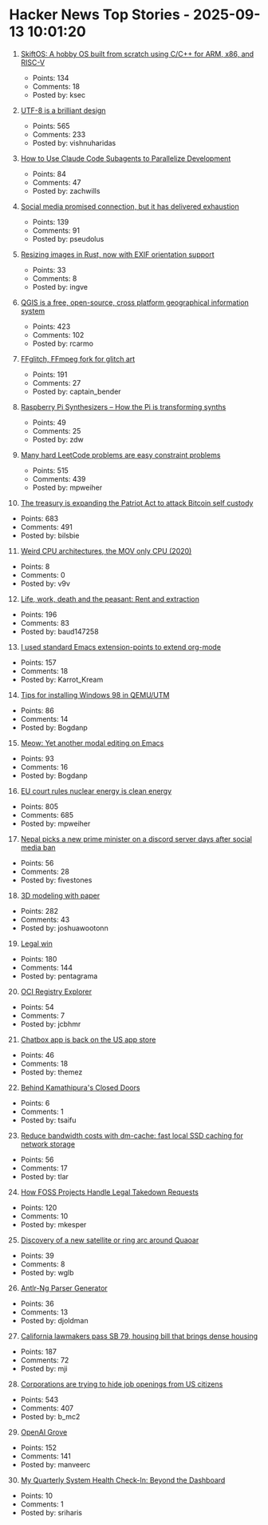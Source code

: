 # Hacker News Top Stories - 2025-09-13 10:01:20

1. [SkiftOS: A hobby OS built from scratch using C/C++ for ARM, x86, and RISC-V](https://skiftos.org)
   - Points: 134
   - Comments: 18
   - Posted by: ksec

2. [UTF-8 is a brilliant design](https://iamvishnu.com/posts/utf8-is-brilliant-design)
   - Points: 565
   - Comments: 233
   - Posted by: vishnuharidas

3. [How to Use Claude Code Subagents to Parallelize Development](https://zachwills.net/how-to-use-claude-code-subagents-to-parallelize-development/)
   - Points: 84
   - Comments: 47
   - Posted by: zachwills

4. [Social media promised connection, but it has delivered exhaustion](https://www.noemamag.com/the-last-days-of-social-media/)
   - Points: 139
   - Comments: 91
   - Posted by: pseudolus

5. [Resizing images in Rust, now with EXIF orientation support](https://alexwlchan.net/2025/create-thumbnail-is-exif-aware/)
   - Points: 33
   - Comments: 8
   - Posted by: ingve

6. [QGIS is a free, open-source, cross platform geographical information system](https://github.com/qgis/QGIS)
   - Points: 423
   - Comments: 102
   - Posted by: rcarmo

7. [FFglitch, FFmpeg fork for glitch art](https://ffglitch.org/gallery/)
   - Points: 191
   - Comments: 27
   - Posted by: captain_bender

8. [Raspberry Pi Synthesizers – How the Pi is transforming synths](https://www.gearnews.com/raspberry-pi-synthesizers-how-the-pi-is-transforming-synths/)
   - Points: 49
   - Comments: 25
   - Posted by: zdw

9. [Many hard LeetCode problems are easy constraint problems](https://buttondown.com/hillelwayne/archive/many-hard-leetcode-problems-are-easy-constraint/)
   - Points: 515
   - Comments: 439
   - Posted by: mpweiher

10. [The treasury is expanding the Patriot Act to attack Bitcoin self custody](https://www.tftc.io/treasury-iexpanding-patriot-act/)
   - Points: 683
   - Comments: 491
   - Posted by: bilsbie

11. [Weird CPU architectures, the MOV only CPU (2020)](https://justanotherelectronicsblog.com/?p=771)
   - Points: 8
   - Comments: 0
   - Posted by: v9v

12. [Life, work, death and the peasant: Rent and extraction](https://acoup.blog/2025/09/12/collections-life-work-death-and-the-peasant-part-ivc-rent-and-extraction/)
   - Points: 196
   - Comments: 83
   - Posted by: baud147258

13. [I used standard Emacs extension-points to extend org-mode](https://edoput.it/2025/04/16/emacs-paradigm-shift.html)
   - Points: 157
   - Comments: 18
   - Posted by: Karrot_Kream

14. [Tips for installing Windows 98 in QEMU/UTM](https://sporks.space/2025/08/28/tips-for-installing-windows-98-in-qemu-utm/)
   - Points: 86
   - Comments: 14
   - Posted by: Bogdanp

15. [Meow: Yet another modal editing on Emacs](https://github.com/meow-edit/meow)
   - Points: 93
   - Comments: 16
   - Posted by: Bogdanp

16. [EU court rules nuclear energy is clean energy](https://www.weplanet.org/post/eu-court-rules-nuclear-energy-is-clean-energy)
   - Points: 805
   - Comments: 685
   - Posted by: mpweiher

17. [Nepal picks a new prime minister on a discord server days after social media ban](https://www.nytimes.com/2025/09/11/world/asia/nepal-protest-genz-discord.html)
   - Points: 56
   - Comments: 28
   - Posted by: fivestones

18. [3D modeling with paper](https://www.arvinpoddar.com/blog/3d-modeling-with-paper)
   - Points: 282
   - Comments: 43
   - Posted by: joshuawootonn

19. [Legal win](https://ma.tt/2025/09/legal-win/)
   - Points: 180
   - Comments: 144
   - Posted by: pentagrama

20. [OCI Registry Explorer](https://oci.dag.dev/)
   - Points: 54
   - Comments: 7
   - Posted by: jcbhmr

21. [Chatbox app is back on the US app store](https://github.com/chatboxai/chatbox/issues/2644)
   - Points: 46
   - Comments: 18
   - Posted by: themez

22. [Behind Kamathipura's Closed Doors](https://failedarchitecture.com/behind-kamathipuras-closed-doors/)
   - Points: 6
   - Comments: 1
   - Posted by: tsaifu

23. [Reduce bandwidth costs with dm-cache: fast local SSD caching for network storage](https://devcenter.upsun.com/posts/cut-aws-bandwidth-costs-95-with-dm-cache/)
   - Points: 56
   - Comments: 17
   - Posted by: tlar

24. [How FOSS Projects Handle Legal Takedown Requests](https://f-droid.org/2025/09/10/how-foss-projects-handle-legal-takedown-requests.html)
   - Points: 120
   - Comments: 10
   - Posted by: mkesper

25. [Discovery of a new satellite or ring arc around Quaoar](https://phys.org/news/2025-09-discovery-moon-orbiting-mysterious-distant.html)
   - Points: 39
   - Comments: 8
   - Posted by: wglb

26. [Antlr-Ng Parser Generator](https://www.antlr-ng.org/)
   - Points: 36
   - Comments: 13
   - Posted by: djoldman

27. [California lawmakers pass SB 79, housing bill that brings dense housing](https://www.latimes.com/california/story/2025-09-12/california-lawmakers-pass-sb-79-housing-bill-that-brings-dense-housing-to-transit-hubs)
   - Points: 187
   - Comments: 72
   - Posted by: mji

28. [Corporations are trying to hide job openings from US citizens](https://thehill.com/opinion/finance/5498346-corporate-america-has-been-trying-to-hide-job-openings-now-it-is-failing/)
   - Points: 543
   - Comments: 407
   - Posted by: b_mc2

29. [OpenAI Grove](https://openai.com/index/openai-grove/)
   - Points: 152
   - Comments: 141
   - Posted by: manveerc

30. [My Quarterly System Health Check-In: Beyond the Dashboard](https://blog.nilenso.com/blog/2025/09/05/my-quarterly-system-health-check-in-beyond-the-dashboard/)
   - Points: 10
   - Comments: 1
   - Posted by: sriharis

